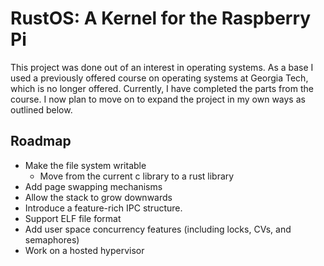 # RustOS: A Kernel for the Raspberry Pi

This project was done out of an interest in operating systems. As a base I used a previously offered course on
operating systems at Georgia Tech, which is no longer offered. Currently, I have completed the parts from the
course. I now plan to move on to expand the project in my own ways as outlined below.

## Roadmap

* Make the file system writable
    * Move from the current c library to a rust library
* Add page swapping mechanisms
* Allow the stack to grow downwards
* Introduce a feature-rich IPC structure.
* Support ELF file format
* Add user space concurrency features (including locks, CVs, and semaphores)
* Work on a hosted hypervisor
